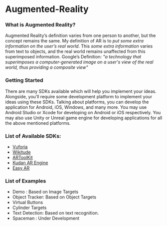 # Augmented-Reality
### What is Augmented Reality?
Augmented Reality’s definition varies from one person to another, but the concept remains the same.
My definition of AR is to _put some extra information on the user’s real world_. This _some extra information_ varies from text to objects, and the real world remains unaffected from this superimposed information.
Google’s Definition: _"a technology that superimposes a computer-generated image on a user's view of the real world, thus providing a composite view"_

### Getting Started
There are many SDKs available which will help you implement your ideas. Alongside, you’ll require some development platform to implement your ideas using these SDKs.
Talking about platforms, you can develop the application for Android, iOS, Windows, and many more. You may use Android Studio or Xcode for developing on Android or iOS respectively. You may also use Unity or Unreal game engine for developing applications for all the above mentioned platforms.

### List of Available SDKs:
- [Vuforia](https://vuforia.com/)
- [Wikitude](https://www.wikitude.com/)
- [ARToolKit](http://artoolkit.org/)
- [Kudan AR Engine](https://www.kudan.eu/)
- [Easy AR](https://easyar.com/)


### List of Examples
-	Demo :
  Based on Image Targets
-	Object Tracker:
  Based on Object Targets
-	Virtual Buttons
-	Cylinder Targets
-	Text Detection:
  Based on text recognition.
-	Spaceman :
  Under Development
